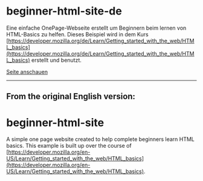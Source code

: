 # beginner-html-site-de

Eine einfache OnePage-Webseite erstellt um Beginnern beim lernen von HTML-Basics zu helfen. Dieses Beispiel wird in dem Kurs [https://developer.mozilla.org/de/Learn/Getting_started_with_the_web/HTML_basics](https://developer.mozilla.org/de/Learn/Getting_started_with_the_web/HTML_basics) erstellt und benutzt.

<a href="https://shidigital.github.io/beginner-html-site-de/">Seite anschauen</a>

<hr>
<h2>From the original English version:</h2>

# beginner-html-site
A simple one page website created to help complete beginners learn HTML basics. This example is built up over the course of [https://developer.mozilla.org/en-US/Learn/Getting_started_with_the_web/HTML_basics](https://developer.mozilla.org/en-US/Learn/Getting_started_with_the_web/HTML_basics).
